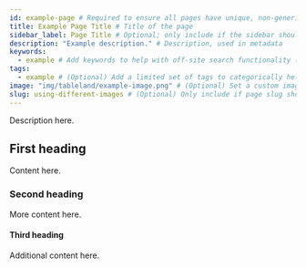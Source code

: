 ```yaml
---
id: example-page # Required to ensure all pages have unique, non-generic identifiers (like `intro` etc.)
title: Example Page Title # Title of the page
sidebar_label: Page Title # Optional; only include if the sidebar should display different text than `title`
description: "Example description." # Description, used in metadata
keywords:
  - example # Add keywords to help with off-site search functionality (SEO)
tags:
  - example # (Optional) Add a limited set of tags to categorically help with on-site search & groupings
image: "img/tableland/example-image.png" # (Optional) Set a custom image to override the generic default
slug: using-different-images # (Optional) Only include if page slug should not be the file name
---
```


<!-- Put `import` statements at the top, if possible, such as: -->
<!-- import Tabs from "@theme/Tabs"; -->

<!-- Include a brief about the page, in a few sentences, which is displayed on the page under the title -->

Description here.

<!-- The page should then start with a `##` tag in sentence case -->

## First heading

Content here.

<!-- An example of another section and content -->

### Second heading

More content here.

<!-- An example of a final section and content (max of `h4`) -->

#### Third heading

Additional content here.
